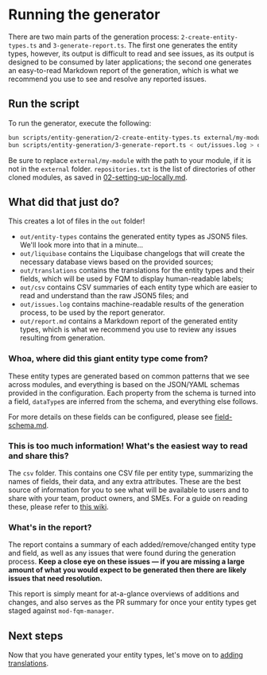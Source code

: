 # Running the generator

There are two main parts of the generation process: `2-create-entity-types.ts` and `3-generate-report.ts`. The first one generates the entity types, however, its output is difficult to read and see issues, as its output is designed to be consumed by later applications; the second one generates an easy-to-read Markdown report of the generation, which is what we recommend you use to see and resolve any reported issues.

## Run the script

To run the generator, execute the following:

```sh
bun scripts/entity-generation/2-create-entity-types.ts external/my-module $(cat repositories.txt) > out/issues.log
bun scripts/entity-generation/3-generate-report.ts < out/issues.log > out/report.md
```

Be sure to replace `external/my-module` with the path to your module, if it is not in the `external` folder. `repositories.txt` is the list of directories of other cloned modules, as saved in [02-setting-up-locally.md](02-setting-up-locally.md).

## What did that just do?

This creates a lot of files in the `out` folder!

- `out/entity-types` contains the generated entity types as JSON5 files. We'll look more into that in a minute...
- `out/liquibase` contains the Liquibase changelogs that will create the necessary database views based on the provided sources;
- `out/translations` contains the translations for the entity types and their fields, which will be used by FQM to display human-readable labels;
- `out/csv` contains CSV summaries of each entity type which are easier to read and understand than the raw JSON5 files; and
- `out/issues.log` contains machine-readable results of the generation process, to be used by the report generator.
- `out/report.md` contains a Markdown report of the generated entity types, which is what we recommend you use to review any issues resulting from generation.

### Whoa, where did this giant entity type come from?

These entity types are generated based on common patterns that we see across modules, and everything is based on the JSON/YAML schemas provided in the configuration. Each property from the schema is turned into a field, `dataType`s are inferred from the schema, and everything else follows.

For more details on these fields can be configured, please see [field-schema.md](field-schema.md).

### This is too much information! What's the easiest way to read and share this?

The `csv` folder. This contains one CSV file per entity type, summarizing the names of fields, their data, and any extra attributes. These are the best source of information for you to see what will be available to users and to share with your team, product owners, and SMEs. For a guide on reading these, please refer to [this wiki](tbd).

<!-- TODO: LINK ABOVE -->

### What's in the report?

The report contains a summary of each added/remove/changed entity type and field, as well as any issues that were found during the generation process. **Keep a close eye on these issues — if you are missing a large amount of what you would expect to be generated then there are likely issues that need resolution.**

This report is simply meant for at-a-glance overviews of additions and changes, and also serves as the PR summary for once your entity types get staged against `mod-fqm-manager`.

## Next steps

Now that you have generated your entity types, let's move on to [adding translations](05-translations.md).
